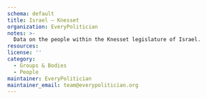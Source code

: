 ```yaml
---
schema: default
title: Israel — Knesset
organization: EveryPolitician
notes: >-
  Data on the people within the Knesset legislature of Israel.
resources:
license: ''
category:
  - Groups & Bodies
  - People
maintainer: EveryPolitician
maintainer_email: team@everypolitician.org
---
```

